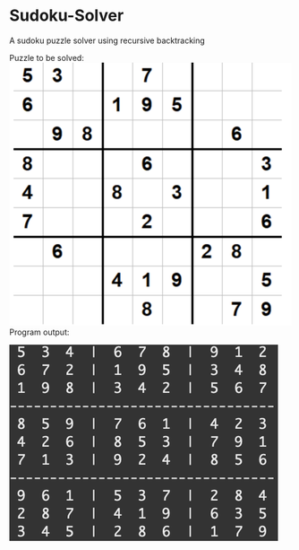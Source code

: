 # Sudoku-Solver
A sudoku puzzle solver using recursive backtracking

Puzzle to be solved:
![alt text](https://github.com/avinashpai/Sudoku-Solver/blob/master/doc/Screenshot%202019-12-31%2011.26.59.png)
Program output:



![alt text](https://github.com/avinashpai/Sudoku-Solver/blob/master/doc/Screen%20Shot%202019-12-31%20at%2011.27.19%20AM.png)
